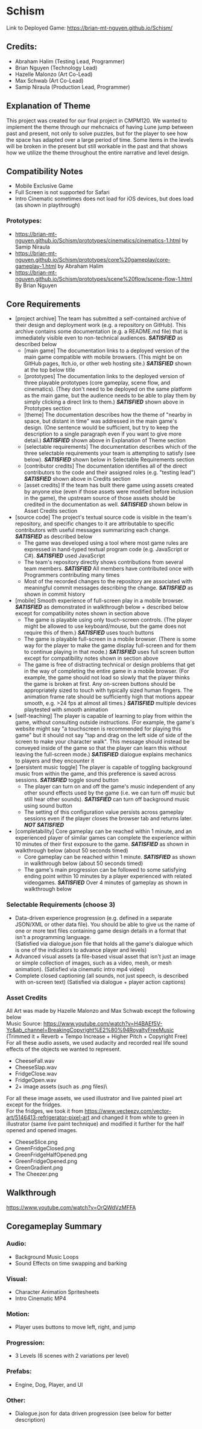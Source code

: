# Schism
Link to Deployed Game: https://brian-mt-nguyen.github.io/Schism/

## Credits:  
- Abraham Halim (Testing Lead, Programmer)
- Brian Nguyen (Technology Lead)
- Hazelle Malonzo (Art Co-Lead)
- Max Schwab (Art Co-Lead)
- Samip Niraula (Production Lead, Programmer)

## Explanation of Theme
This project was created for our final project in CMPM120. We wanted to implement the theme through our mehcnaics of having Lune jump between past and present, not only to solve puzzles, but for the player to see how the space has adapted over a large period of time. Some items in the levels will be broken in the present but still workable in the past and that shows how we utilize the theme throughout the entire narrative and level design.

## Compatibility Notes
- Mobile Exclusive Game
- Full Screen is not supported for Safari
- Intro Cinematic sometimes does not load for iOS devices, but does load (as shown in playthrough)

### Prototypes:
- https://brian-mt-nguyen.github.io/Schism/prototypes/cinematics/cinematics-1.html by Samip Niraula
- https://brian-mt-nguyen.github.io/Schism/prototypes/core%20gameplay/core-gameplay-1.html by Abraham Halim
- https://brian-mt-nguyen.github.io/Schism/prototypes/scene%20flow/scene-flow-1.html By Brian Nguyen

## Core Requirements
- [project archive] The team has submitted a self-contained archive of their design and deployment work (e.g. a repository on GitHub). This archive contains some documentation (e.g. a README.md file) that is immediately visible even to non-technical audiences. ***SATISFIED*** as described below
    - [main game] The documentation links to a deployed version of the main game compatible with mobile browsers. (This might be on GitHub pages, Itch.io, or other web hosting site.) ***SATISFIED*** shown at the top below title
    - [prototypes] The documentation links to the deployed version of three playable prototypes (core gameplay, scene flow, and cinematics). (They don't need to be deployed on the same platform as the main game, but the audience needs to be able to play them by simply clicking a direct link to them.) ***SATISFIED*** shown above in Prototypes section
    - [theme] The documentation describes how the theme of "nearby in space, but distant in time" was addressed in the main game's design. (One sentence would be sufficient, but try to keep the description to a single paragraph even if you want to give more detail.) ***SATISFIED*** shown above in Explanation of Theme section
    - [selectable requirements] The documentation describes which of the three selectable requirements your team is attempting to satisfy (see below). ***SATISFIED*** shown below in Selectable Requirements section
    - [contributor credits] The documentation identifies all of the direct contributors to the code and their assigned roles (e.g. "testing lead") ***SATISFIED*** shown above in Credits section
    - [asset credits] If the team has built there game using assets created by anyone else (even if those assets were modified before inclusion in the game), the upstream source of those assets should be credited in the documentation as well. ***SATISFIED*** shown below in Asset Credits section
- [source code] The project's textual source code is visible in the team's repository, and specific changes to it are attributable to specific contributors with useful messages summarizing each change. ***SATISFIED*** as described below
    - The game was developed using a tool where most game rules are expressed in hand-typed textual program code (e.g. JavaScript or C#). ***SATISFIED*** used JavaScript
    - The team's repository directly shows contributions from several team members. ***SATISFIED*** All members have contributed once with Programmers contributing many times
    - Most of the recorded changes to the repository are associated with meaningful commit messages describing the change. ***SATISFIED*** as shown in commit history
- [mobile] Smooth experience of full-screen play in a mobile browser. ***SATISFIED*** as demonstrated in walkthrough below + described below except for compatibility notes shown in section above
    - The game is playable using only touch-screen controls. (The player might be allowed to use keyboard/mouse, but the game does not require this of them.) ***SATISFIED*** uses touch buttons
    - The game is playable full-screen in a mobile browser. (There is some way for the player to make the game display full-screen and for them to continue playing in that mode.) ***SATISFIED*** uses full screen button except for compatibility notes shown in section above
    - The game is free of distracting technical or design problems that get in the way of completing the entire game in a mobile browser. (For example, the game should not load so slowly that the player thinks the game is broken at first. Any on-screen buttons  should be appropriately sized to touch with typically sized human fingers. The animation frame rate should be sufficiently high that motions appear smooth, e.g. >24 fps at almost all times.) ***SATISFIED*** multiple devices playtested with smooth animation
- [self-teaching] The player is capable of learning to play from within the game, without consulting outside instructions. (For example, the game's website might say "a touchscreen is recommended for playing this game" but it should not say "tap and drag on the left side of side of the screen to make your character walk". This message should instead be conveyed inside of the game so that the player can learn this without leaving the full-screen mode.) ***SATISFIED*** dialogue explains mechanics to players and they encounter it
- [persistent music toggle] The player is capable of toggling background music from within the game, and this preference is saved across sessions. ***SATISFIED*** toggle sound button
    - The player can turn on and off the game's music independent of any other sound effects used by the game (i.e. we can turn off music but still hear other sounds). ***SATISFIED*** can turn off background music using sound button
    - The setting of this configuration value persists across gameplay sessions even if the player closes the browser tab and returns later. ***NOT SATISFIED***
- [completability] Core gameplay can be reached within 1 minute, and an experienced player of similar games can complete the experience within 10 minutes of their first exposure to the game. ***SATISFIED*** as shown in walkthrough below (about 50 seconds timed)
    - Core gameplay can be reached within 1 minute. ***SATISFIED*** as shown in walkthrough below (about 50 seconds timed)
    - The game's main progression can be followed to some satisfying ending point within 10 minutes by a player experienced with related videogames. ***SATISFIED*** Over 4 minutes of gameplay as shown in walkthrough below

### Selectable Requirements (choose 3)
- Data-driven experience progression (e.g. defined in a separate JSON/XML or other data file). You should be able to give us the name of one or more text files containing game design details in a format that isn't a programming language.  
(Satisfied via dialogue.json file that holds all the game's dialogue which is one of the indicators to advance player and levels)  
- Advanced visual assets (a file-based visual asset that isn't just an image or simple collection of images, such as a video, mesh, or mesh animation).
(Satisfied via cinematic intro mp4 video)
- Complete closed captioning (all sounds, not just speech, is described with on-screen text)
(Satisfied via dialogue + player action captions)

### Asset Credits
All Art was made by Hazelle Malonzo and Max Schwab except the following below\
Music Source: https://www.youtube.com/watch?v=H4BAEf5V-Yc&ab_channel=BreakingCopyright%E2%80%94RoyaltyFreeMusic (Trimmed it + Reverb + Tempo Increase + Higher Pitch + Copyright Free)\
For all these audio assets, we used audacity and recorded real life sound effects of the objects we wanted to represent.
  * CheeseFall.wav
  * CheeseSlap.wav
  * FridgeClose.wav
  * FridgeOpen.wav
* 2+ image assets (such as .png files)\

For all these image assets, we used illustrator and live painted pixel art except for the fridges.\
For the fridges, we took it from https://www.vecteezy.com/vector-art/5146413-refrigerator-pixel-art and changed it from white to green in illustrator (same live paint technique) and modified it further for the half opened and opened images.
  * CheeseSlice.png
  * GreenFridgeClosed.png
  * GreenFridgeHalfOpened.png
  * GreenFridgeOpened.png
  * GreenGradient.png
  * The Cheezer.png
  
## Walkthrough ##  
https://www.youtube.com/watch?v=OrQWdVzMFFA

## Coregameplay Summary
### Audio:
- Background Music Loops
- Sound Effects on time swapping and barking

### Visual:
- Character Animation Spritesheets
- Intro Cinematic MP4

### Motion:
- Player uses buttons to move left, right, and jump

### Progression:
- 3 Levels (6 scenes with 2 variations per level)

### Prefabs:
- Engine, Dog, Player, and UI

### Other:
- Dialogue.json for data driven progression (see below for better description)